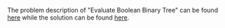 The problem description of "Evaluate Boolean Binary Tree" can be found [here](https://leetcode.com/problems/evaluate-boolean-binary-tree/) while the solution can be found [here](https://github.com/aurimas13/Solutions-To-Problems/blob/main/LeetCode/Python%20Solutions/Evaluate%20Boolean%20Binary%20Tree/evaluate.py).